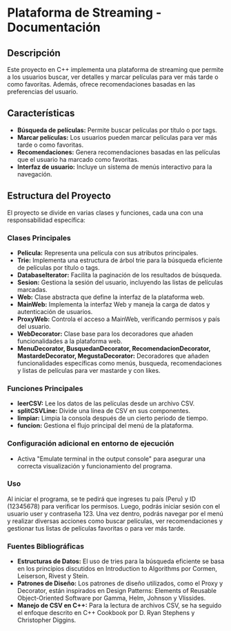 # Plataforma de Streaming - Documentación

## Descripción
Este proyecto en C++ implementa una plataforma de streaming que permite a los usuarios buscar, ver detalles y marcar películas para ver más tarde o como favoritas. Además, ofrece recomendaciones basadas en las preferencias del usuario.

## Características
- **Búsqueda de películas:** Permite buscar películas por título o por tags.
- **Marcar películas:** Los usuarios pueden marcar películas para ver más tarde o como favoritas.
- **Recomendaciones:** Genera recomendaciones basadas en las películas que el usuario ha marcado como favoritas.
- **Interfaz de usuario:** Incluye un sistema de menús interactivo para la navegación.

## Estructura del Proyecto
El proyecto se divide en varias clases y funciones, cada una con una responsabilidad específica:

### Clases Principales
- **Pelicula:** Representa una película con sus atributos principales.
- **Trie:** Implementa una estructura de árbol trie para la búsqueda eficiente de películas por título o tags.
- **DatabaseIterator:** Facilita la paginación de los resultados de búsqueda.
- **Sesion:** Gestiona la sesión del usuario, incluyendo las listas de películas marcadas.
- **Web:** Clase abstracta que define la interfaz de la plataforma web.
- **MainWeb:** Implementa la interfaz Web y maneja la carga de datos y autenticación de usuarios.
- **ProxyWeb:** Controla el acceso a MainWeb, verificando permisos y país del usuario.
- **WebDecorator:** Clase base para los decoradores que añaden funcionalidades a la plataforma web.
- **MenuDecorator, BusquedanDecorator, RecomendacionDecorator, MastardeDecorator, MegustaDecorator:** Decoradores que añaden funcionalidades específicas como menús, busqueda, recomendaciones y listas de películas para ver mastarde y con likes.

### Funciones Principales
- **leerCSV:** Lee los datos de las películas desde un archivo CSV.
- **splitCSVLine:** Divide una línea de CSV en sus componentes.
- **limpiar:** Limpia la consola después de un cierto periodo de tiempo.
- **funcion:** Gestiona el flujo principal del menú de la plataforma.
### Configuración adicional en entorno de ejecución
- Activa "Emulate terminal in the output console" para asegurar una correcta visualización y funcionamiento del programa.
### Uso
Al iniciar el programa, se te pedirá que ingreses tu país (Peru) y ID (12345678) para verificar los permisos. Luego, podrás iniciar sesión con el usuario user y contraseña 123. Una vez dentro, podrás navegar por el menú y realizar diversas acciones como buscar películas, ver recomendaciones y gestionar tus listas de películas favoritas o para ver más tarde.

### Fuentes Bibliográficas
- **Estructuras de Datos:** El uso de tries para la búsqueda eficiente se basa en los principios discutidos en Introduction to Algorithms por Cormen, Leiserson, Rivest y Stein.
- **Patrones de Diseño:** Los patrones de diseño utilizados, como el Proxy y Decorator, están inspirados en Design Patterns: Elements of Reusable Object-Oriented Software por Gamma, Helm, Johnson y Vlissides.
- **Manejo de CSV en C++:** Para la lectura de archivos CSV, se ha seguido el enfoque descrito en C++ Cookbook por D. Ryan Stephens y Christopher Diggins.
